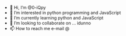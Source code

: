 - 👋 Hi, I’m @0-iQpy
- 👀 I’m interested in python programming and JavaScript 
- 🌱 I’m currently learning python and JavaScript 
- 💞️ I’m looking to collaborate on ... idunno
- 📫 How to reach me e-mail @ 

<!---
0-iQpy/0-iQpy is a ✨ special ✨ repository because its `README.md` (this file) appears on your GitHub profile.
You can click the Preview link to take a look at your changes.
--->
